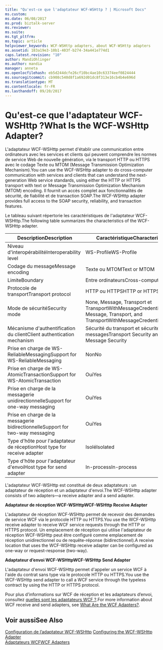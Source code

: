 ```yaml
---
title: "Qu'est-ce que l'adaptateur WCF-WSHttp ? | Microsoft Docs"
ms.custom: 
ms.date: 06/08/2017
ms.prod: biztalk-server
ms.reviewer: 
ms.suite: 
ms.tgt_pltfrm: 
ms.topic: article
helpviewer_keywords: WCF-WSHttp adapters, about WCF-WSHttp adapters
ms.assetid: 183a19e3-10b1-403f-b274-34a441e774d1
caps.latest.revision: "10"
author: MandiOhlinger
ms.author: mandia
manager: anneta
ms.openlocfilehash: eb5d244dcfe26cf10bc4ae10c63374eef0824444
ms.sourcegitcommit: cb908c540d8f1a692d01dc8f313e16cb4b4e696d
ms.translationtype: MT
ms.contentlocale: fr-FR
ms.lasthandoff: 09/20/2017
---
```

# <a name="what-is-the-wcf-wshttp-adapter"></a><span data-ttu-id="b3c2f-103">Qu'est-ce que l'adaptateur WCF-WSHttp ?</span><span class="sxs-lookup"><span data-stu-id="b3c2f-103">What Is the WCF-WSHttp Adapter?</span></span>
<span data-ttu-id="b3c2f-104">L'adaptateur WCF-WSHttp permet d'établir une communication entre ordinateurs avec les services et clients qui peuvent comprendre les normes de service Web de nouvelle génération, via le transport HTTP ou HTTPS avec le codage Texte ou MTOM (Message Transmission Optimization Mechanism).</span><span class="sxs-lookup"><span data-stu-id="b3c2f-104">You can use the WCF-WSHttp adapter to do cross-computer communication with services and clients that can understand the next-generation Web service standards, using either the HTTP or HTTPS transport with text or Message Transmission Optimization Mechanism (MTOM) encoding.</span></span> <span data-ttu-id="b3c2f-105">Il fournit un accès complet aux fonctionnalités de sécurité, de fiabilité et de transaction SOAP.</span><span class="sxs-lookup"><span data-stu-id="b3c2f-105">The WCF-WSHttp adapter provides full access to the SOAP security, reliability, and transaction features.</span></span>  
  
 <span data-ttu-id="b3c2f-106">Le tableau suivant répertorie les caractéristiques de l'adaptateur WCF-WSHttp.</span><span class="sxs-lookup"><span data-stu-id="b3c2f-106">The following table summarizes the characteristics of the WCF-WSHttp adapter.</span></span>  
  
|<span data-ttu-id="b3c2f-107"> Description</span><span class="sxs-lookup"><span data-stu-id="b3c2f-107">Description</span></span>|<span data-ttu-id="b3c2f-108">Caractéristique</span><span class="sxs-lookup"><span data-stu-id="b3c2f-108">Characteristic</span></span>|  
|-----------------|--------------------|  
|<span data-ttu-id="b3c2f-109">Niveau d'interopérabilité</span><span class="sxs-lookup"><span data-stu-id="b3c2f-109">Interoperability level</span></span>|<span data-ttu-id="b3c2f-110">WS-Profile</span><span class="sxs-lookup"><span data-stu-id="b3c2f-110">WS-Profile</span></span>|  
|<span data-ttu-id="b3c2f-111">Codage du message</span><span class="sxs-lookup"><span data-stu-id="b3c2f-111">Message encoding</span></span>|<span data-ttu-id="b3c2f-112">Texte ou MTOM</span><span class="sxs-lookup"><span data-stu-id="b3c2f-112">Text or MTOM</span></span>|  
|<span data-ttu-id="b3c2f-113">Limite</span><span class="sxs-lookup"><span data-stu-id="b3c2f-113">Boundary</span></span>|<span data-ttu-id="b3c2f-114">Entre ordinateurs</span><span class="sxs-lookup"><span data-stu-id="b3c2f-114">Cross-computer</span></span>|  
|<span data-ttu-id="b3c2f-115">Protocole de transport</span><span class="sxs-lookup"><span data-stu-id="b3c2f-115">Transport protocol</span></span>|<span data-ttu-id="b3c2f-116">HTTP ou HTTPS</span><span class="sxs-lookup"><span data-stu-id="b3c2f-116">HTTP or HTTPS</span></span>|  
|<span data-ttu-id="b3c2f-117">Mode de sécurité</span><span class="sxs-lookup"><span data-stu-id="b3c2f-117">Security mode</span></span>|<span data-ttu-id="b3c2f-118">None, Message, Transport et TransportWithMessageCredential.</span><span class="sxs-lookup"><span data-stu-id="b3c2f-118">None, Message, Transport, and TransportWithMessageCredential.</span></span>|  
|<span data-ttu-id="b3c2f-119">Mécanisme d'authentification du client</span><span class="sxs-lookup"><span data-stu-id="b3c2f-119">Client authentication mechanism</span></span>|<span data-ttu-id="b3c2f-120">Sécurité du transport et sécurité des messages</span><span class="sxs-lookup"><span data-stu-id="b3c2f-120">Transport Security and Message Security</span></span>|  
|<span data-ttu-id="b3c2f-121">Prise en charge de WS-ReliableMessaging</span><span class="sxs-lookup"><span data-stu-id="b3c2f-121">Support for WS-ReliableMessaging</span></span>|<span data-ttu-id="b3c2f-122">Non</span><span class="sxs-lookup"><span data-stu-id="b3c2f-122">No</span></span>|  
|<span data-ttu-id="b3c2f-123">Prise en charge de WS-AtomicTransaction</span><span class="sxs-lookup"><span data-stu-id="b3c2f-123">Support for WS-AtomicTransaction</span></span>|<span data-ttu-id="b3c2f-124">Oui</span><span class="sxs-lookup"><span data-stu-id="b3c2f-124">Yes</span></span>|  
|<span data-ttu-id="b3c2f-125">Prise en charge de la messagerie unidirectionnelle</span><span class="sxs-lookup"><span data-stu-id="b3c2f-125">Support for one-way messaging</span></span>|<span data-ttu-id="b3c2f-126">Oui</span><span class="sxs-lookup"><span data-stu-id="b3c2f-126">Yes</span></span>|  
|<span data-ttu-id="b3c2f-127">Prise en charge de la messagerie bidirectionnelle</span><span class="sxs-lookup"><span data-stu-id="b3c2f-127">Support for two-way messaging</span></span>|<span data-ttu-id="b3c2f-128">Oui</span><span class="sxs-lookup"><span data-stu-id="b3c2f-128">Yes</span></span>|  
|<span data-ttu-id="b3c2f-129">Type d'hôte pour l'adaptateur de réception</span><span class="sxs-lookup"><span data-stu-id="b3c2f-129">Host type for receive adapter</span></span>|<span data-ttu-id="b3c2f-130">Isolé</span><span class="sxs-lookup"><span data-stu-id="b3c2f-130">Isolated</span></span>|  
|<span data-ttu-id="b3c2f-131">Type d'hôte pour l'adaptateur d'envoi</span><span class="sxs-lookup"><span data-stu-id="b3c2f-131">Host type for send adapter</span></span>|<span data-ttu-id="b3c2f-132">In-process</span><span class="sxs-lookup"><span data-stu-id="b3c2f-132">In-process</span></span>|  
  
 <span data-ttu-id="b3c2f-133">L'adaptateur WCF-WSHttp est constitué de deux adaptateurs : un adaptateur de réception et un adaptateur d'envoi.</span><span class="sxs-lookup"><span data-stu-id="b3c2f-133">The WCF-WSHttp adapter consists of two adapters—a receive adapter and a send adapter.</span></span>  
  
 <span data-ttu-id="b3c2f-134">**Adaptateur de réception WCF-WSHttp**</span><span class="sxs-lookup"><span data-stu-id="b3c2f-134">**WCF-WSHttp Receive Adapter**</span></span>  
  
 <span data-ttu-id="b3c2f-135">L'adaptateur de réception WCF-WSHttp permet de recevoir des demandes de service WCF via le protocole HTTP ou HTTPS.</span><span class="sxs-lookup"><span data-stu-id="b3c2f-135">You use the WCF-WSHttp receive adapter to receive WCF service requests through the HTTP or HTTPS protocol.</span></span> <span data-ttu-id="b3c2f-136">Un emplacement de réception qui utilise l'adaptateur de réception WCF-WSHttp peut être configuré comme emplacement de réception unidirectionnel ou de requête-réponse (bidirectionnel).</span><span class="sxs-lookup"><span data-stu-id="b3c2f-136">A receive location that uses the WCF-WSHttp receive adapter can be configured as one-way or request-response (two-way).</span></span>  
  
 <span data-ttu-id="b3c2f-137">**Adaptateur d’envoi WCF-WSHttp**</span><span class="sxs-lookup"><span data-stu-id="b3c2f-137">**WCF-WSHttp Send Adapter**</span></span>  
  
 <span data-ttu-id="b3c2f-138">L'adaptateur d'envoi WCF-WSHttp permet d'appeler un service WCF à l'aide du contrat sans type via le protocole HTTP ou HTTPS.</span><span class="sxs-lookup"><span data-stu-id="b3c2f-138">You use the WCF-WSHttp send adapter to call a WCF service through the typeless contract by using the HTTP or HTTPS protocol.</span></span>  
  
 <span data-ttu-id="b3c2f-139">Pour plus d’informations sur WCF de réception et les adaptateurs d’envoi, consultez [quelles sont les adaptateurs WCF ?](../core/what-are-the-wcf-adapters.md).</span><span class="sxs-lookup"><span data-stu-id="b3c2f-139">For more information about WCF receive and send adapters, see [What Are the WCF Adapters?](../core/what-are-the-wcf-adapters.md).</span></span>  
  
## <a name="see-also"></a><span data-ttu-id="b3c2f-140">Voir aussi</span><span class="sxs-lookup"><span data-stu-id="b3c2f-140">See Also</span></span>  
 <span data-ttu-id="b3c2f-141">[Configuration de l’adaptateur WCF-WSHttp](../core/configuring-the-wcf-wshttp-adapter.md) </span><span class="sxs-lookup"><span data-stu-id="b3c2f-141">[Configuring the WCF-WSHttp Adapter](../core/configuring-the-wcf-wshttp-adapter.md) </span></span>  
 [<span data-ttu-id="b3c2f-142">Adaptateurs WCF</span><span class="sxs-lookup"><span data-stu-id="b3c2f-142">WCF Adapters</span></span>](../core/wcf-adapters.md)